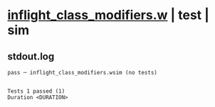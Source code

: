 # [inflight_class_modifiers.w](../../../../../examples/tests/valid/inflight_class_modifiers.w) | test | sim

## stdout.log
```log
pass ─ inflight_class_modifiers.wsim (no tests)
 
 
Tests 1 passed (1)
Duration <DURATION>
```

